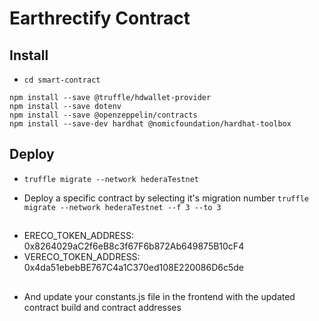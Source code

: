 # Earthrectify Contract

## Install

- `cd smart-contract`

```
npm install --save @truffle/hdwallet-provider
npm install --save dotenv
npm install --save @openzeppelin/contracts
npm install --save-dev hardhat @nomicfoundation/hardhat-toolbox

```

## Deploy

- `truffle migrate --network hederaTestnet`

- Deploy a specific contract by selecting it's migration number `truffle migrate --network hederaTestnet --f 3 --to 3`

##

- ERECO_TOKEN_ADDRESS: 0x8264029aC2f6eB8c3f67F6b872Ab649875B10cF4
- VERECO_TOKEN_ADDRESS: 0x4da51ebebBE767C4a1C370ed108E220086D6c5de

##

- And update your constants.js file in the frontend with the updated contract build and contract addresses
